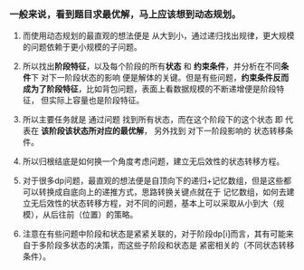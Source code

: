 ### 一般来说，看到题目求最优解，马上应该想到动态规划。
1. 而使用动态规划的最直观的想法便是 从大到小，通过递归找出规律，更大规模的问题依赖于更小规模的子问题。

2. 所以找出**阶段特征**，以及每个阶段的所有**状态** 和 **约束条件**，并分析在不同**条件**下 对下一阶段状态的影响
便是解体的关键。但是有些问题，**约束条件反而成为了阶段特征**，比如背包问题，表面上看数据规模的不断递增便是阶段特征，
但实际上容量也是阶段特征。

3. 所以主要任务就是 通过问题 找到所有状态，而在这个阶段下的这个状态 即 代表在 **该阶段该状态所对应的最优解**， 另外找到
对下一阶段影响的 状态转移条件。

4. 所以归根结底是如何换一个角度考虑问题，建立无后效性的状态转移方程。

5. 对于很多dp问题，最直观的想法便是自顶向下的递归+记忆数组，但是这些都可以转换成自底向上的递推方式，思路转换关键点就在于
记忆数组，如何去建立无后效性的状态转移方程，对不同的问题，基本上可以采取从小到大（规模），从后往前（位置）的策略。

6. 注意在有些问题中阶段和状态是紧紧关联的，对于阶段dp[i]而言，其有可能来自于多阶段多状态的决策，而这些子阶段和状态是
紧密相关的（不同状态转移条件）。

